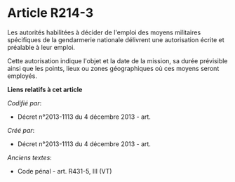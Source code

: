 # Article R214-3

Les autorités habilitées à décider de l'emploi des moyens militaires spécifiques de la gendarmerie nationale délivrent une
autorisation écrite et préalable à leur emploi.

Cette autorisation indique l'objet et la date de la mission, sa durée prévisible ainsi que les points, lieux ou zones
géographiques où ces moyens seront employés.

**Liens relatifs à cet article**

_Codifié par_:

  - Décret n°2013-1113 du 4 décembre 2013 - art.

_Créé par_:

  - Décret n°2013-1113 du 4 décembre 2013 - art.

_Anciens textes_:

  - Code pénal - art. R431-5, III (VT)
